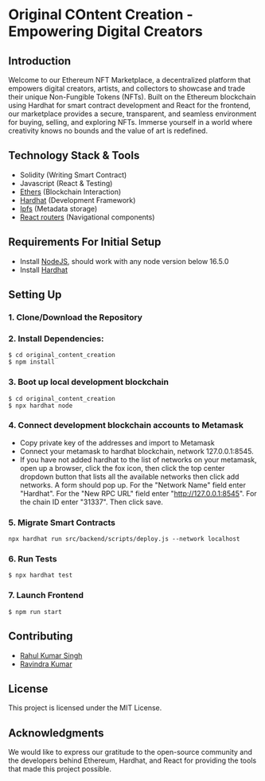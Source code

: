 # Original COntent Creation - Empowering Digital Creators

## Introduction
Welcome to our Ethereum NFT Marketplace, a decentralized platform that empowers digital creators, artists, and collectors to showcase and trade their unique Non-Fungible Tokens (NFTs). Built on the Ethereum blockchain using Hardhat for smart contract development and React for the frontend, our marketplace provides a secure, transparent, and seamless environment for buying, selling, and exploring NFTs. Immerse yourself in a world where creativity knows no bounds and the value of art is redefined.

## Technology Stack & Tools

- Solidity (Writing Smart Contract)
- Javascript (React & Testing)
- [Ethers](https://docs.ethers.io/v5/) (Blockchain Interaction)
- [Hardhat](https://hardhat.org/) (Development Framework)
- [Ipfs](https://ipfs.io/) (Metadata storage)
- [React routers](https://v5.reactrouter.com/) (Navigational components)

## Requirements For Initial Setup
- Install [NodeJS](https://nodejs.org/en/), should work with any node version below 16.5.0
- Install [Hardhat](https://hardhat.org/)

## Setting Up
### 1. Clone/Download the Repository

### 2. Install Dependencies:
```
$ cd original_content_creation
$ npm install
```
### 3. Boot up local development blockchain
```
$ cd original_content_creation
$ npx hardhat node
```

### 4. Connect development blockchain accounts to Metamask
- Copy private key of the addresses and import to Metamask
- Connect your metamask to hardhat blockchain, network 127.0.0.1:8545.
- If you have not added hardhat to the list of networks on your metamask, open up a browser, click the fox icon, then click the top center dropdown button that lists all the available networks then click add networks. A form should pop up. For the "Network Name" field enter "Hardhat". For the "New RPC URL" field enter "http://127.0.0.1:8545". For the chain ID enter "31337". Then click save.  


### 5. Migrate Smart Contracts
`npx hardhat run src/backend/scripts/deploy.js --network localhost`

### 6. Run Tests
`$ npx hardhat test`

### 7. Launch Frontend
`$ npm run start`

## Contributing
- [Rahul Kumar Singh](https://github.com/Goodwiller) 
- [Ravindra Kumar](https://github.com/malviyaravi) 

## License
This project is licensed under the MIT License.

## Acknowledgments
We would like to express our gratitude to the open-source community and the developers behind Ethereum, Hardhat, and React for providing the tools that made this project possible.

